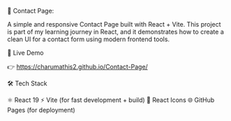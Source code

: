 📇 Contact Page: 

  A simple and responsive Contact Page built with React + Vite.
  This project is part of my learning journey in React, and it demonstrates how to create a clean UI for a contact form using modern frontend tools.

🚀 Live Demo

  👉 https://charumathis2.github.io/Contact-Page/

🛠️ Tech Stack

  ⚛️ React 19
  ⚡ Vite (for fast development + build)
  🎨 React Icons
  🌐 GitHub Pages (for deployment)

 
